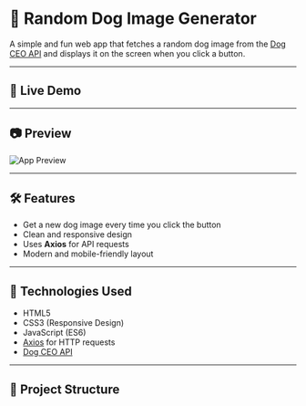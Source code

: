 # 🐶 Random Dog Image Generator

A simple and fun web app that fetches a random dog image from the [Dog CEO API](https://dog.ceo/dog-api/) and displays it on the screen when you click a button.

---

## 🚀 Live Demo

>

---

## 📷 Preview

![App Preview](preview.png) <!-- Replace or add screenshot file if needed -->

---

## 🛠️ Features

- Get a new dog image every time you click the button
- Clean and responsive design
- Uses **Axios** for API requests
- Modern and mobile-friendly layout

---

## 🔧 Technologies Used

- HTML5
- CSS3 (Responsive Design)
- JavaScript (ES6)
- [Axios](https://axios-http.com/) for HTTP requests
- [Dog CEO API](https://dog.ceo/dog-api/)

---

## 📁 Project Structure

